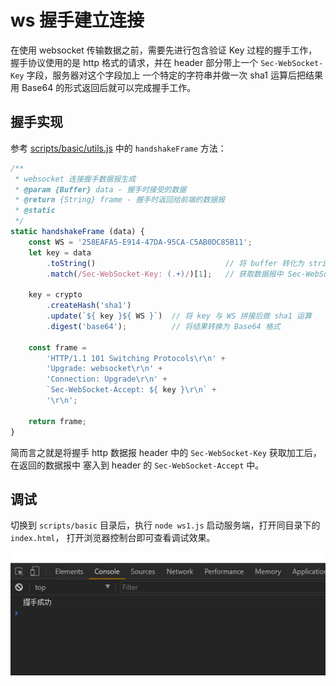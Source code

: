 # ws 握手建立连接
在使用 websocket 传输数据之前，需要先进行包含验证 Key 过程的握手工作，握手协议使用的是
http 格式的请求，并在 header 部分带上一个 `Sec-WebSocket-Key` 字段，服务器对这个字段加上
一个特定的字符串并做一次 sha1 运算后把结果用 Base64 的形式返回后就可以完成握手工作。

## 握手实现
参考 [scripts/basic/utils.js](/scripts/basic/utils.js) 中的 `handshakeFrame` 方法：
```js
/**
 * websocket 连接握手数据报生成
 * @param {Buffer} data - 握手时接受的数据
 * @return {String} frame - 握手时返回给前端的数据报
 * @static
 */
static handshakeFrame (data) {
    const WS = '258EAFA5-E914-47DA-95CA-C5AB0DC85B11';
    let key = data
        .toString()                             // 将 buffer 转化为 string
        .match(/Sec-WebSocket-Key: (.+)/)[1];   // 获取数据报中 Sec-WebSocket-Key 字段的值

    key = crypto
        .createHash('sha1')
        .update(`${ key }${ WS }`)  // 将 key 与 WS 拼接后做 sha1 运算
        .digest('base64');          // 将结果转换为 Base64 格式

    const frame =
        'HTTP/1.1 101 Switching Protocols\r\n' +
        'Upgrade: websocket\r\n' +
        'Connection: Upgrade\r\n' +
        `Sec-WebSocket-Accept: ${ key }\r\n` +
        '\r\n';

    return frame;
}
```

简而言之就是将握手 http 数据报 header 中的 `Sec-WebSocket-Key` 获取加工后，在返回的数据报中
塞入到 header 的 `Sec-WebSocket-Accept` 中。

## 调试
切换到 `scripts/basic` 目录后，执行 `node ws1.js` 启动服务端，打开同目录下的 `index.html`，
打开浏览器控制台即可查看调试效果。

![docs/basic/ws1.png](/docs/basic/ws1.png)